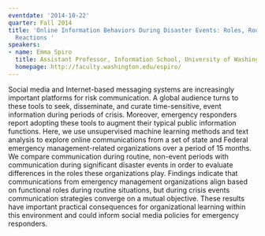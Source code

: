 ```yaml
---
eventdate: '2014-10-22'
quarter: Fall 2014
title: 'Online Information Behaviors During Disaster Events: Roles, Routines, and
  Reactions '
speakers:
- name: Emma Spiro
  title: Assistant Professor, Information School, University of Washington
  homepage: http://faculty.washington.edu/espiro/
---
```

Social media and Internet-based messaging systems are increasingly important platforms for risk communication. A global audience turns to these tools to seek, disseminate, and curate time-sensitive, event information during periods of crisis. Moreover, emergency responders report adopting these tools to augment their typical public information functions. Here, we use unsupervised machine learning methods and text analysis to explore online communications from a set of state and Federal emergency management-related organizations over a period of 15 months. We compare communication during routine, non-event periods with communication during significant disaster events in order to evaluate differences in the roles these organizations play. Findings indicate that communications from emergency management organizations align based on functional roles during routine situations, but during crisis events communication strategies converge on a mutual objective. These results have important practical consequences for organizational learning within this environment and could inform social media policies for emergency responders.
